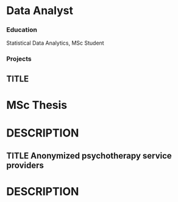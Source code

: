 # Data Analyst

### Education
Statistical Data Analytics, MSc Student



### Projects

## TITLE
# MSc Thesis
# DESCRIPTION

## TITLE Anonymized psychotherapy service providers
# DESCRIPTION
